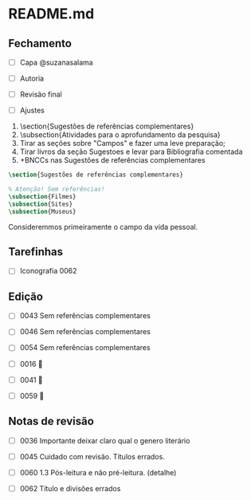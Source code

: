 README.md
======


Fechamento
----------
- [ ] Capa @suzanasalama
- [ ] Autoria 
- [ ] Revisão final
- [ ] Ajustes 


1. \section{Sugestões de referências complementares}
1. \subsection{Atividades para o aprofundamento da pesquisa}
1. Tirar as seções sobre "Campos" e fazer uma leve preparação; 
2. Tirar livros da seção Sugestoes e levar para Bibliografia comentada
3. +BNCCs nas Sugestões de referências complementares

```tex
\section{Sugestões de referências complementares}

% Atenção! Sem referências!
\subsection{Filmes}
\subsection{Sites}
\subsection{Museus}

```


Consideremmos primeiramente o campo da vida pessoal.

Tarefinhas
----------

- [ ] Iconografia 0062


## Edição
- [ ] 0043 Sem referências complementares
- [ ] 0046 Sem referências complementares
- [ ] 0054 Sem referências complementares
- [ ] 0016 🚧
- [ ] 0041 🚧
- [ ] 0059 🚧


## Notas de revisão

- [ ] 0036 Importante deixar claro qual o genero literário
- [ ] 0045 Cuidado com revisão. Títulos errados. 
- [ ] 0060 1.3 Pós-leitura e não pré-leitura. (detalhe)
- [ ] 0062 Título e divisões errados


